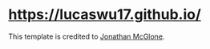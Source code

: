 https://lucaswu17.github.io/
=====================
This template is credited to [Jonathan McGlone](http://jmcglone.com).

